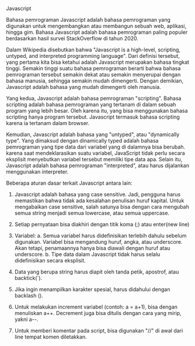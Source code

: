 Javascript

Bahasa pemrograman Javascript adalah bahasa pemrograman yang digunakan untuk mengembangkan atau membangun sebuah web, aplikasi, hingga gim. Bahasa Javascript adalah bahasa pemrograman paling populer berdasarkan hasil survei StackOverflow di tahun 2020.

Dalam Wikipedia disebutkan bahwa "Javascript is a high-level, scripting, untyped, and interpreted programming language". Dari definisi tersebut, yang pertama kita bisa ketahui adalah Javascript merupakan bahasa tingkat tinggi. Semakin tinggi suatu bahasa pemrograman berarti bahwa bahasa pemrograman tersebut semakin dekat atau semakin menyerupai dengan bahasa manusia, sehingga semakin mudah dimengerti. Dengan demikian, Javascript adalah bahasa yang mudah dimengerti oleh manusia. 

Yang kedua, Javascript adalah bahasa pemrograman "scripting". Bahasa scripting adalah bahasa pemrograman yang tertanam di dalam sebuah program yang lebih besar. Oleh karena itu, yang bisa menggunakan bahasa scripting hanya program tersebut. Javascript termasuk bahasa scripting karena ia tertanam dalam browser. 

Kemudian, Javascript adalah bahasa yang "untyped", atau "dynamically type". Yang dimaksud dengan dinamically typed adalah bahasa pemrograman yang tipe data dari variabel yang di dalamnya bisa berubah. karena saat mendeklarasikan suatu variabel, JavaScript tidak perlu secara eksplisit menyebutkan variabel tersebut memiliki tipe data apa. Selain itu, Javascript adalah bahasa pemrograman "interpreted", atau harus dijalankan menggunakan interpreter.

Beberapa aturan dasar terkait Javascript antara lain:

1. Javascript adalah bahasa yang case sensitive. Jadi, pengguna harus memastikan bahwa tidak ada kesalahan penulisan huruf kapital. Untuk mengabaikan case sensitive, salah satunya bisa dengan cara mengubah semua string menjadi semua lowercase, atau semua uppercase.

2. Setiap pernyataan bisa diakhiri dengan titik koma (;) atau enter(new line)

3. Variabel:
    a. Semua variabel harus didefinisikan terlebih dahulu sebelum digunakan. Variabel bisa mengandung huruf, angka, atau underscore. Akan tetapi, penamaannya hanya bisa diawali dengan huruf atau underscore.
    b. Tipe data dalam Javascript tidak harus selalu didefinisikan secara eksplisit.

4.  Data yang berupa string harus diapit oleh tanda petik, apostrof, atau backtick(`).

5. Jika ingin menampilkan karakter spesial, harus didahului dengan backlash (\).

6. Untuk melakukan increment variabel (contoh: a = a+1), bisa dengan menuliskan a++. Decrement juga bisa ditulis dengan cara yang mirip, yakni a--.

7. Untuk memberi komentar pada script, bisa digunakan "//" di awal dari line tempat komen diletakkan.



